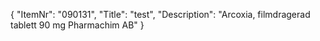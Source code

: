 {
  "ItemNr": "090131",
  "Title": "test",
  "Description": "Arcoxia, filmdragerad tablett 90 mg Pharmachim AB"
}